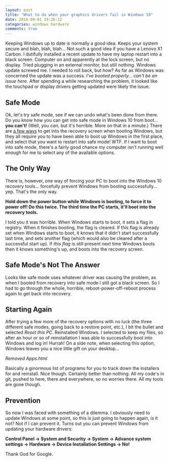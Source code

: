 ```yaml
---
layout: post
title: "What to do when your graphics drivers fail in Windows 10"
date: 2016-09-01 19:26:12
categories: windows hardware
comments: true
---
```


Keeping Windows up to date is normally a good idea. Keeps your system secure and blah, blah, blah...
Not such a good idea if you have a Lenovo X1 Carbon. I dutifully installed a recent update to have my laptop restart into a black screen. Computer on and apparently at the lock screen, but no display. Tried plugging in an external monitor, but still nothing. Windows update screwed me. I needed to roll back, but how? As far as Windows was concerned the update was a success. _I've booted properly... can't be an issue here._ After spending a while researching the problem, it looked like the touchpad or display drivers getting updated were likely the issue.

## Safe Mode

[safe-mode]: http://www.digitalcitizen.life/4-ways-boot-safe-mode-windows-10

Ok, let's try safe mode, see if we can undo what's been done from there. Do you know how you can get into safe mode in Windows 10 from boot... **you can't!** (Well, you _can,_ but it's horrible. More on that in a minute.) There are [a few ways][safe-mode] to get into the recovery screen when booting Windows, but they all require you to have been able to boot up Windows in the first place, and select that you want to restart into safe mode! WTF. If I want to boot into safe mode, there's a fairly good chance my computer isn't running well enough for me to select any of the available options.

## The Only Way

There is, however, one way of forcing your PC to boot into the Windows 10 recovery tools... forcefully prevent Windows from booting successfully... yep. That's the only way.

**Hold down the power button while Windows is booting, to force it to power off! Do this twice. The third time the PC starts, it'll boot into the recovery tools.**

I told you it was horrible. When Windows starts to boot, it sets a flag in registry. When it finishes booting, the flag is cleared. If this flag is already set when Windows starts to boot, it knows that it didn't start successfully last time, and sets another flag (which would also be cleared after a successful start up). If _this flag_ is still present next time Windows boots then it knows something's up, and boots into the recovery screen.

## Safe Mode's Not The Answer

Looks like safe mode uses whatever driver was causing the problem, as when I booted from recovery into safe mode I still got a black screen. So I had to go through the whole, horrible, reboot-power-off-reboot process again to get back into recovery.

## Starting Again

After trying a few more of the recovery options with no luck (the three different safe modes, going back to a restore point, etc.), I bit the bullet and selected _Reset this PC_. Reinstalled Windows. I selected to keep my files, so after an hour or so of reinstallation I was able to successfully boot into Windows and log in! Hurrah!
On a side note, when selecting this option, Windows leaves you a nice little gift on your desktop...

_Removed Apps.html_

Basically a ginormous list of programs for you to track down the installers for and reinstall. Nice though. Certainly better than nothing. All my code's in git, pushed to here, there and everywhere, so no worries there. All my tools are gone though.

## Prevention

So now I was faced with something of a dilemma. I obviously need to update Windows at some point, so this is just going to happen again, is it not? Not if I can prevent it. Turns out you can prevent Windows from updating your hardware drivers:

**Control Panel -> System and Security -> System -> Advance system settings -> Hardware -> Device Installation Settings -> No!**

Thank God for Google.
